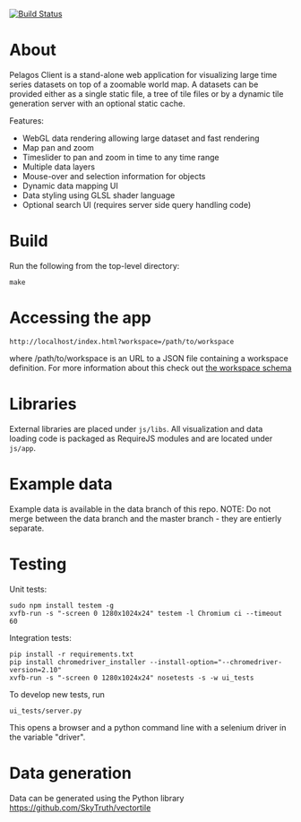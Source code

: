 [![Build Status](https://travis-ci.org/SkyTruth/pelagos-client.svg?branch=master)](https://travis-ci.org/SkyTruth/pelagos-client)

# About

Pelagos Client is a stand-alone web application for visualizing large time series datasets on top of a zoomable world map. A datasets can be provided either as a single static file, a tree of tile files or by a dynamic tile generation server with an optional static cache.

Features:

* WebGL data rendering allowing large dataset and fast rendering
* Map pan and zoom
* Timeslider to pan and zoom in time to any time range
* Multiple data layers
* Mouse-over and selection information for objects
* Dynamic data mapping UI
* Data styling using GLSL shader language
* Optional search UI (requires server side query handling code)

# Build

Run the following from the top-level directory:

    make

# Accessing the app

    http://localhost/index.html?workspace=/path/to/workspace

where /path/to/workspace is an URL to a JSON file containing a workspace definition. For more information about this check out [the workspace schema](https://github.com/SkyTruth/pelagos-client/blob/master/docs/schema.md)

# Libraries

External libraries are placed under `js/libs`. All visualization and data loading code is packaged as RequireJS modules and are located under `js/app`.

# Example data

Example data is available in the data branch of this repo. NOTE: Do not merge between the data branch and the master branch - they are entierly separate.


# Testing

Unit tests:

    sudo npm install testem -g
    xvfb-run -s "-screen 0 1280x1024x24" testem -l Chromium ci --timeout 60

Integration tests:

    pip install -r requirements.txt
    pip install chromedriver_installer --install-option="--chromedriver-version=2.10"
    xvfb-run -s "-screen 0 1280x1024x24" nosetests -s -w ui_tests

To develop new tests, run

    ui_tests/server.py

This opens a browser and a python command line with a selenium driver in the variable "driver".

# Data generation

Data can be generated using the Python library https://github.com/SkyTruth/vectortile
